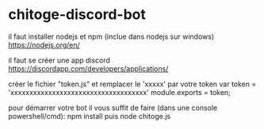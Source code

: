 # chitoge-discord-bot

il faut installer nodejs et npm (inclue dans nodejs sur windows)
https://nodejs.org/en/

il faut se créer une app discord
https://discordapp.com/developers/applications/

créer le fichier "token.js" et remplacer le 'xxxxx' par votre token
var token = 'xxxxxxxxxxxxxxxxxxxxxxxxxxxxxxxxxxxx'
module.exports = token;


pour démarrer votre bot il vous suffit de faire (dans une console powershell/cmd):
npm install
puis
node chitoge.js
